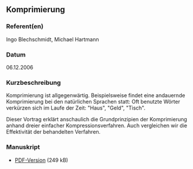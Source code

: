 
 
## Komprimierung


### Referent(en)
 Ingo Blechschmidt, Michael Hartmann

### Datum
 06.12.2006

### Kurzbeschreibung
 Komprimierung ist allgegenwärtig. Beispielsweise findet eine andauernde
Komprimierung bei den natürlichen Sprachen statt: Oft benutzte Wörter 
verkürzen sich im Laufe der Zeit: "Haus", "Geld", "Tisch".

Dieser Vortrag erklärt anschaulich die Grundprinzipien der Komprimierung
anhand dreier einfacher Kompressionsverfahren. Auch vergleichen wir die
Effektivität der behandelten Verfahren.


### Manuskript

          
* [PDF-Version](/download/Vortraege/Komprimierung.pdf) (249 kB)
                 
      
  

